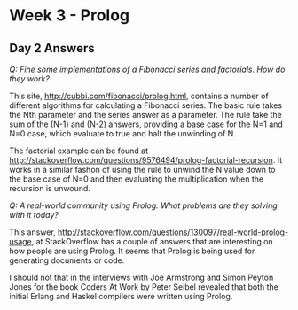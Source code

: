 Week 3 - Prolog
===============

Day 2 Answers
-------------

_Q: Fine some implementations of a Fibonacci series and factorials. How do they work?_

This site, http://cubbi.com/fibonacci/prolog.html, contains a number of different algorithms
for calculating a Fibonacci series. The basic rule takes the Nth parameter and the series
answer as a parameter. The rule take the sum of the (N-1) and (N-2) answers, providing a base
case for the N=1 and N=0 case, which evaluate to true and halt the unwinding of N.

The factorial example can be found at http://stackoverflow.com/questions/9576494/prolog-factorial-recursion.
It works in a similar fashon of using the rule to unwind the N value down to the base case of
N=0 and then evaluating the multiplication when the recursion is unwound.


_Q: A real-world community using Prolog. What problems are they solving with it today?_

This answer, http://stackoverflow.com/questions/130097/real-world-prolog-usage, at StackOverflow
has a couple of answers that are interesting on how people are using Prolog. It seems that Prolog
is being used for generating documents or code.

I should not that in the interviews with Joe Armstrong and Simon Peyton Jones for the book Coders At
Work by Peter Seibel revealed that both the initial Erlang and Haskel compilers were written using
Prolog.